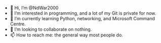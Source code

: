 - 👋 Hi, I’m @NdWar2000
- 👀 I’m interested in programming, and a lot of my Git is private for now. 
- 🌱 I’m currently learning Python, networking, and Microsoft Command Centre.
- 💞️ I’m looking to collaborate on nothing.
- 📫 How to reach me: the general way most people do. 

<!---
NdWar2000/NdWar2000 is a ✨ special ✨ repository because its `README.md` (this file) appears on your GitHub profile.
You can click the Preview link to take a look at your changes.
--->
